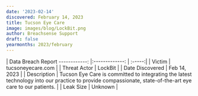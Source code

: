 ```yaml
---
date: '2023-02-14'
discovered: February 14, 2023
title: Tucson Eye Care
image: images/blog/LockBit.png
author: Breachsense Support
draft: false
yearmonths: 2023/february
---
```



| Data Breach Report
------------:     |:-------------:    | :-----:|
| Victim      | tucsoneyecare.com      | 
| Threat Actor      | LockBit      | 
| Date Discovered      | Feb 14, 2023      | 
| Description      | Tucson Eye Care is committed to integrating the latest technology into our practice to provide compassionate, state-of-the-art eye care to our patients.      | 
| Leak Size      | Unknown      | 

